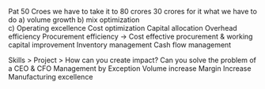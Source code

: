 Pat 50 Croes we have to take it to 80 crores
30 crores for it what we have to do
a) volume growth
b) mix optimization  
  c) Operating excellence
Cost optimization
Capital allocation
Overhead efficiency
Procurement efficiency -> Cost effective procurement & working capital improvement
Inventory management
Cash flow management

Skills > Project > How can you create impact?
Can you solve the problem of a CEO & CFO
Management by Exception
Volume increase
Margin Increase
Manufacturing excellence
